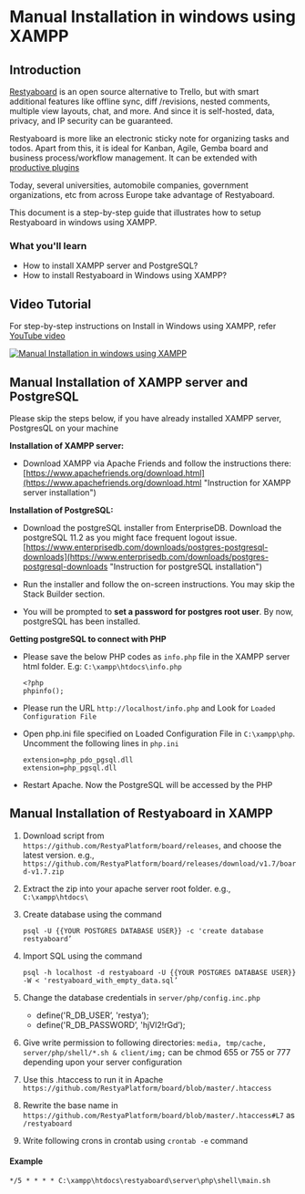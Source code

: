 # Manual Installation in windows using XAMPP

## Introduction

[Restyaboard](https://restya.com/board) is an open source alternative to Trello, but with smart additional features like offline sync, diff /revisions, nested comments, multiple view layouts, chat, and more. And since it is self-hosted, data, privacy, and IP security can be guaranteed.

Restyaboard is more like an electronic sticky note for organizing tasks and todos. Apart from this, it is ideal for Kanban, Agile, Gemba board and business process/workflow management. It can be extended with [productive plugins](https://restya.com/board/apps "productive plugins")

Today, several universities, automobile companies, government organizations, etc from across Europe take advantage of Restyaboard.

This document is a step-by-step guide that illustrates how to setup Restyaboard in windows using XAMPP.

### What you'll learn

*   How to install XAMPP server and PostgreSQL?
*   How to install Restyaboard in Windows using XAMPP?

## Video Tutorial

For step-by-step instructions on Install in Windows using XAMPP, refer [YouTube video](https://www.youtube.com/watch?v=AB2IJYuMxTQ "Watch video on Manual Installation in windows using XAMPP")

[![Manual Installation in windows using XAMPP](windows_installation.png)](https://www.youtube.com/watch?v=AB2IJYuMxTQ "Watch video on Manual Installation in windows using XAMPP")

## Manual Installation of XAMPP server and PostgreSQL

Please skip the steps below, if you have already installed XAMPP server, PostgresQL on your machine

**Installation of XAMPP server:**

*   Download XAMPP via Apache Friends and follow the instructions there: [https://www.apachefriends.org/download.html](https://www.apachefriends.org/download.html "Instruction for XAMPP server installation")
    

**Installation of PostgreSQL:**

*   Download the postgreSQL installer from EnterpriseDB. Download the postgreSQL 11.2 as you might face frequent logout issue. [https://www.enterprisedb.com/downloads/postgres-postgresql-downloads](https://www.enterprisedb.com/downloads/postgres-postgresql-downloads "Instruction for postgreSQL installation")
    
*   Run the installer and follow the on-screen instructions. You may skip the Stack Builder section.
    
*   You will be prompted to **set a password for postgres root user**. By now, postgreSQL has been installed.
    

**Getting postgreSQL to connect with PHP**

*   Please save the below PHP codes as `info.php` file in the XAMPP server html folder. E.g: `C:\xampp\htdocs\info.php`
    
        <?php
        phpinfo();
                  
    
*   Please run the URL `http://localhost/info.php` and Look for `Loaded Configuration File`
    
*   Open php.ini file specified on Loaded Configuration File in `C:\xampp\php`. Uncomment the following lines in `php.ini`
    
        
        extension=php_pdo_pgsql.dll
        extension=php_pgsql.dll
                      
    
*   Restart Apache. Now the PostgreSQL will be accessed by the PHP
    
## Manual Installation of Restyaboard in XAMPP

1.  Download script from `https://github.com/RestyaPlatform/board/releases`, and choose the latest version. e.g., `https://github.com/RestyaPlatform/board/releases/download/v1.7/board-v1.7.zip`
2.  Extract the zip into your apache server root folder. e.g., `C:\xampp\htdocs\`
3.  Create database using the command
    
        psql -U {{YOUR POSTGRES DATABASE USER}} -c 'create database restyaboard’
    
4.  Import SQL using the command
    
        psql -h localhost -d restyaboard -U {{YOUR POSTGRES DATABASE USER}} -W < 'restyaboard_with_empty_data.sql’
    
5.  Change the database credentials in `server/php/config.inc.php`
    *   define('R\_DB\_USER’, 'restya’);
    *   define('R\_DB\_PASSWORD’, 'hjVl2!rGd’);
6.  Give write permission to following directories: `media, tmp/cache, server/php/shell/*.sh & client/img;` can be chmod 655 or 755 or 777 depending upon your server configuration
7.  Use this .htaccess to run it in Apache `https://github.com/RestyaPlatform/board/blob/master/.htaccess`
8.  Rewrite the base name in `https://github.com/RestyaPlatform/board/blob/master/.htaccess#L7` as `/restyaboard`
9.  Write following crons in crontab using `crontab -e` command

#### Example

    */5 * * * * C:\xampp\htdocs\restyaboard\server\php\shell\main.sh